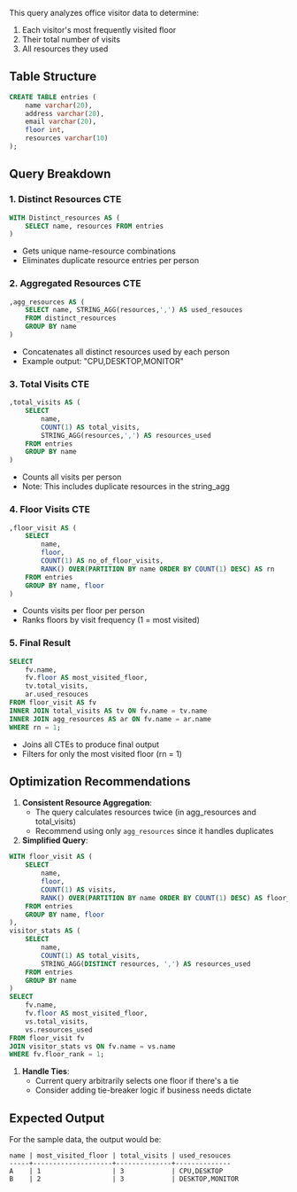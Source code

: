 This query analyzes office visitor data to determine:

1. Each visitor's most frequently visited floor
2. Their total number of visits
3. All resources they used

## Table Structure

```SQL
CREATE TABLE entries (
    name varchar(20),
    address varchar(20),
    email varchar(20),
    floor int,
    resources varchar(10)
);
```

## Query Breakdown

### 1. Distinct Resources CTE

```SQL
WITH Distinct_resources AS (
    SELECT name, resources FROM entries
)
```

- Gets unique name-resource combinations
- Eliminates duplicate resource entries per person

### 2. Aggregated Resources CTE

```SQL
,agg_resources AS (
    SELECT name, STRING_AGG(resources,',') AS used_resouces
    FROM distinct_resources
    GROUP BY name
)
```

- Concatenates all distinct resources used by each person
- Example output: "CPU,DESKTOP,MONITOR"

### 3. Total Visits CTE

```SQL
,total_visits AS (
    SELECT
        name,
        COUNT(1) AS total_visits,
        STRING_AGG(resources,',') AS resources_used
    FROM entries
    GROUP BY name
)
```

- Counts all visits per person
- Note: This includes duplicate resources in the string_agg

### 4. Floor Visits CTE

```SQL
,floor_visit AS (
    SELECT
        name,
        floor,
        COUNT(1) AS no_of_floor_visits,
        RANK() OVER(PARTITION BY name ORDER BY COUNT(1) DESC) AS rn
    FROM entries
    GROUP BY name, floor
)
```

- Counts visits per floor per person
- Ranks floors by visit frequency (1 = most visited)

### 5. Final Result

```SQL
SELECT
    fv.name,
    fv.floor AS most_visited_floor,
    tv.total_visits,
    ar.used_resouces
FROM floor_visit AS fv
INNER JOIN total_visits AS tv ON fv.name = tv.name
INNER JOIN agg_resources AS ar ON fv.name = ar.name
WHERE rn = 1;
```

- Joins all CTEs to produce final output
- Filters for only the most visited floor (rn = 1)

## Optimization Recommendations

1. **Consistent Resource Aggregation**:
    - The query calculates resources twice (in agg_resources and total_visits)
    - Recommend using only `agg_resources` since it handles duplicates
2. **Simplified Query**:

```SQL
WITH floor_visit AS (
    SELECT
        name,
        floor,
        COUNT(1) AS visits,
        RANK() OVER(PARTITION BY name ORDER BY COUNT(1) DESC) AS floor_rank
    FROM entries
    GROUP BY name, floor
),
visitor_stats AS (
    SELECT
        name,
        COUNT(1) AS total_visits,
        STRING_AGG(DISTINCT resources, ',') AS resources_used
    FROM entries
    GROUP BY name
)
SELECT
    fv.name,
    fv.floor AS most_visited_floor,
    vs.total_visits,
    vs.resources_used
FROM floor_visit fv
JOIN visitor_stats vs ON fv.name = vs.name
WHERE fv.floor_rank = 1;
```

1. **Handle Ties**:
    - Current query arbitrarily selects one floor if there's a tie
    - Consider adding tie-breaker logic if business needs dictate

## Expected Output

For the sample data, the output would be:

```Plain
name | most_visited_floor | total_visits | used_resouces
-----+--------------------+--------------+--------------
A    | 1                  | 3            | CPU,DESKTOP
B    | 2                  | 3            | DESKTOP,MONITOR
```
